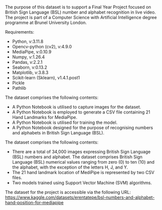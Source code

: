 The purpose of this dataset is to support a Final Year Project focused on British Sign Language (BSL) number and alphabet recognition in live video. The project is part of a Computer Science with Artificial Intelligence degree programme at Brunel University London.

Requirements:

* Python, v:3.11.8
* Opencv-python (cv2), v:4.9.0
* MediaPipe, v:0.10.9
* Numpy, v:1.26.4
* Pandas, v:2.2.1
* Seaborn, v:0.13.2
* Matplotlib, v:3.8.3
* Scikit-learn (Sklearn), v1.4.1.post1
* Pickle
* Pathlib

The dataset comprises the following contents:

* A Python Notebook is utilised to capture images for the dataset.
* A Python Notebook is employed to generate a CSV file containing 21 Hand Landmarks for MediaPipe.
* A Python Notebook is utilised for training the model.
* A Python Notebook designed for the purpose of recognising numbers and alphabets in British Sign Language (BSL).

The dataset comprises the following contents:

* There are a total of 34,000 images expressing British Sign Language (BSL) numbers and alphabet. The dataset comprises British Sign Language (BSL) numerical values ranging from zero (0) to ten (10) and the alphabet, with the exception of the letters H, J, and Y.
* The 21 hand landmark location of MediPipe is represented by two CSV files.
* Two models trained using Support Vector Machine (SVM) algorithms.

The dataset for the project is accessible via the following URL: https://www.kaggle.com/datasets/erentatepe/bsl-numbers-and-alphabet-hand-position-for-mediapipe

